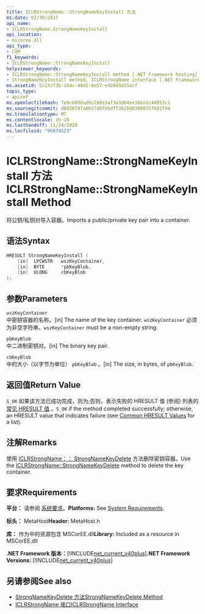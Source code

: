 ```yaml
---
title: ICLRStrongName::StrongNameKeyInstall 方法
ms.date: 03/30/2017
api_name:
- ICLRStrongName.StrongNameKeyInstall
api_location:
- mscoree.dll
api_type:
- COM
f1_keywords:
- ICLRStrongName::StrongNameKeyInstall
helpviewer_keywords:
- ICLRStrongName::StrongNameKeyInstall method [.NET Framework hosting]
- StrongNameKeyInstall method, ICLRStrongName interface [.NET Framework hosting]
ms.assetid: 5c15cf3b-164c-49d1-8e57-e42949d55acf
topic_type:
- apiref
ms.openlocfilehash: 7e0c689dad0c288e3af3a3d64ee1bba1c44053c1
ms.sourcegitcommit: d8020797a6657d0fbbdff362b80300815f682f94
ms.translationtype: MT
ms.contentlocale: zh-CN
ms.lasthandoff: 11/24/2020
ms.locfileid: "95674523"
---
```

# <a name="iclrstrongnamestrongnamekeyinstall-method"></a><span data-ttu-id="8f6a2-102">ICLRStrongName::StrongNameKeyInstall 方法</span><span class="sxs-lookup"><span data-stu-id="8f6a2-102">ICLRStrongName::StrongNameKeyInstall Method</span></span>

<span data-ttu-id="8f6a2-103">将公钥/私钥对导入容器。</span><span class="sxs-lookup"><span data-stu-id="8f6a2-103">Imports a public/private key pair into a container.</span></span>  
  
## <a name="syntax"></a><span data-ttu-id="8f6a2-104">语法</span><span class="sxs-lookup"><span data-stu-id="8f6a2-104">Syntax</span></span>  
  
```cpp  
HRESULT StrongNameKeyInstall (  
    [in]  LPCWSTR   wszKeyContainer,  
    [in]  BYTE      *pbKeyBlob,  
    [in]  ULONG     cbKeyBlob  
);  
```  
  
## <a name="parameters"></a><span data-ttu-id="8f6a2-105">参数</span><span class="sxs-lookup"><span data-stu-id="8f6a2-105">Parameters</span></span>  

 `wszKeyContainer`  
 <span data-ttu-id="8f6a2-106">中密钥容器的名称。</span><span class="sxs-lookup"><span data-stu-id="8f6a2-106">[in] The name of the key container.</span></span> <span data-ttu-id="8f6a2-107">`wszKeyContainer` 必须为非空字符串。</span><span class="sxs-lookup"><span data-stu-id="8f6a2-107">`wszKeyContainer` must be a non-empty string.</span></span>  
  
 `pbKeyBlob`  
 <span data-ttu-id="8f6a2-108">中二进制密钥对。</span><span class="sxs-lookup"><span data-stu-id="8f6a2-108">[in] The binary key pair.</span></span>  
  
 `cbKeyBlob`  
 <span data-ttu-id="8f6a2-109">中的大小（以字节为单位） `pbKeyBlob` 。</span><span class="sxs-lookup"><span data-stu-id="8f6a2-109">[in] The size, in bytes, of `pbKeyBlob`.</span></span>  
  
## <a name="return-value"></a><span data-ttu-id="8f6a2-110">返回值</span><span class="sxs-lookup"><span data-stu-id="8f6a2-110">Return Value</span></span>  

 <span data-ttu-id="8f6a2-111">`S_OK` 如果该方法已成功完成，则为;否则，表示失败的 HRESULT 值 (参阅) 列表的 [常见 HRESULT 值](/windows/win32/seccrypto/common-hresult-values) 。</span><span class="sxs-lookup"><span data-stu-id="8f6a2-111">`S_OK` if the method completed successfully; otherwise, an HRESULT value that indicates failure (see [Common HRESULT Values](/windows/win32/seccrypto/common-hresult-values) for a list).</span></span>  
  
## <a name="remarks"></a><span data-ttu-id="8f6a2-112">注解</span><span class="sxs-lookup"><span data-stu-id="8f6a2-112">Remarks</span></span>  

 <span data-ttu-id="8f6a2-113">使用 [ICLRStrongName：： StrongNameKeyDelete](iclrstrongname-strongnamekeydelete-method.md) 方法删除密钥容器。</span><span class="sxs-lookup"><span data-stu-id="8f6a2-113">Use the [ICLRStrongName::StrongNameKeyDelete](iclrstrongname-strongnamekeydelete-method.md) method to delete the key container.</span></span>  
  
## <a name="requirements"></a><span data-ttu-id="8f6a2-114">要求</span><span class="sxs-lookup"><span data-stu-id="8f6a2-114">Requirements</span></span>  

 <span data-ttu-id="8f6a2-115">**平台：** 请参阅 [系统要求](../../get-started/system-requirements.md)。</span><span class="sxs-lookup"><span data-stu-id="8f6a2-115">**Platforms:** See [System Requirements](../../get-started/system-requirements.md).</span></span>  
  
 <span data-ttu-id="8f6a2-116">**标头：** MetaHost</span><span class="sxs-lookup"><span data-stu-id="8f6a2-116">**Header:** MetaHost.h</span></span>  
  
 <span data-ttu-id="8f6a2-117">**库：** 作为中的资源包含 MSCorEE.dll</span><span class="sxs-lookup"><span data-stu-id="8f6a2-117">**Library:** Included as a resource in MSCorEE.dll</span></span>  
  
 <span data-ttu-id="8f6a2-118">**.NET Framework 版本：**[!INCLUDE[net_current_v40plus](../../../../includes/net-current-v40plus-md.md)]</span><span class="sxs-lookup"><span data-stu-id="8f6a2-118">**.NET Framework Versions:** [!INCLUDE[net_current_v40plus](../../../../includes/net-current-v40plus-md.md)]</span></span>  
  
## <a name="see-also"></a><span data-ttu-id="8f6a2-119">另请参阅</span><span class="sxs-lookup"><span data-stu-id="8f6a2-119">See also</span></span>

- [<span data-ttu-id="8f6a2-120">StrongNameKeyDelete 方法</span><span class="sxs-lookup"><span data-stu-id="8f6a2-120">StrongNameKeyDelete Method</span></span>](iclrstrongname-strongnamekeydelete-method.md)
- [<span data-ttu-id="8f6a2-121">ICLRStrongName 接口</span><span class="sxs-lookup"><span data-stu-id="8f6a2-121">ICLRStrongName Interface</span></span>](iclrstrongname-interface.md)
